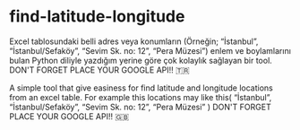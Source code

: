 # find-latitude-longitude

Excel tablosundaki belli adres veya konumların (Örneğin; “İstanbul”, “İstanbul/Sefaköy”, “Sevim Sk. no: 12”, “Pera Müzesi”) enlem ve boylamlarını bulan Python diliyle yazdığım yerine göre çok kolaylık sağlayan bir tool. DON'T FORGET PLACE YOUR GOOGLE API!! 🇹🇷

A simple tool that give easiness for find latitude and longitude locations from an excel table. For example this locations may like this( “İstanbul”, “İstanbul/Sefaköy”, “Sevim Sk. no: 12”, “Pera Müzesi” )  DON'T FORGET PLACE YOUR GOOGLE API!! 🇬🇧


